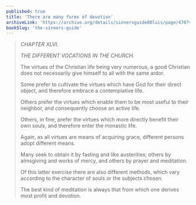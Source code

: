 ```yaml
---
published: true
title: 'There are many forms of devotion'
archiveLink: 'https://archive.org/details/sinnersguide00luis/page/470?view=theater'
bookSlug: 'the-sinners-guide'
---
```


> *CHAPTER XLVI.*
> 
> *THE DIFFERENT VOCATIONS IN THE CHURCH.*
> 
> The virtues of the Christian life being very numerous, a good Christian does not necessarily give himself to all with the same ardor.
> 
> Some prefer to cultivate the virtues which have God for their direct object, and therefore embrace a contemplative life.
> 
> Others prefer the virtues which enable them to be most useful to their neighbor, and consequently choose an active life.
> 
> Others, in fine, prefer the virtues which more directly benefit their own souls, and therefore enter the monastic life.
> 
> Again, as all virtues are means of acquiring grace, different persons adopt different means.
> 
> Many seek to obtain it by fasting and like austerities; others by almsgiving and works of mercy, and others by prayer and meditation.
> 
> Of this latter exercise there are also different methods, which vary according to the character of souls or the subjects chosen.
> 
> The best kind of meditation is always that from which one derives most profit and devotion.
